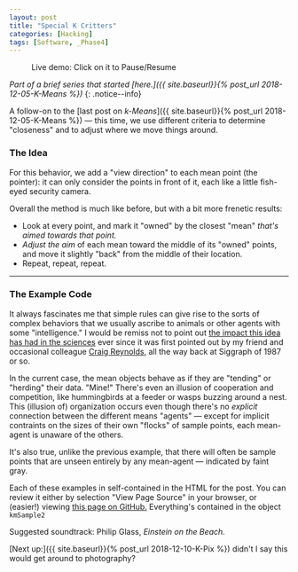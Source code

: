 ```yaml
---
layout: post
title: "Special K Critters"
categories: [Hacking]
tags: [Software, _Phase4]
---
```


<figure class="align-center">
<canvas width="700" height="350" id="km_sample2" class="align-center">
</canvas>
<figcaption id='stats2'>Live demo: Click on it to Pause/Resume</figcaption>
</figure>

<script>
	var kmSample2 = {
		pts: null,
		m: null,
		canvas: null,
		ctx: null,
		thisSample: null,
		iter: 0,
		paused: false,
		drawStyle: 1,
		//
		sat_random_color: function() {
			// returns some strong color. We consider RG&B to be evenly-tempered, no perceptual hijinks
			var c = [Math.random(), Math.random(), Math.random()];
			var v = Math.max.apply(Math,c);
			c = c.map(function(x) { return Math.min(1.0, x/v);});
			var v = 1.0 - Math.min.apply(Math,c);
			c = c.map(function(x) { return Math.max(0.0, (1.0-x)/v);});
			c = c.map(function(x) { return Math.min(255, Math.floor(255*x));});
			return c;
		},
		desat_color: function(color) { // color in in 0-255 space
			var v = Math.max.apply(Math,color);
			c = color.map(function(x) { return Math.floor(x+0.75*(v-x));});
			return c;
		},
		init_sample2_data: function(nPoints, mMeans) {
			// define a bunch of points, ten randomly place a few mean candidates
			var i, j;
			var inset = 0.1;
			var i2 = 1.0 - inset*2;
			// distribute points in device-normalized space, just in case we get resized
			this.pts = [];
			var xf = Math.PI/4 + Math.random()*8;
			var yf = Math.PI/4 + Math.random()*4;
			var xo = Math.PI * Math.random();
			var yo = Math.PI * Math.random();
			var lumpy = (Math.random() > 0.3);
			var dens = 1.0;
			var noise = 0.01;
			var nr = 1.0-noise;
			while (this.pts.length < nPoints) {
				var x = Math.random();
				var y = Math.random();
				if (lumpy) {
					dens = noise + nr * (0.5  + 0.5*Math.cos(xo + x*xf)) * (0.5  + 0.5*Math.cos(yo + y*yf));
				}
				if (Math.random() <= dens) {
					this.pts.push({
						x: inset+i2*x,
						y: inset+i2*y,
						m: 0			// altered by update_membership()
					});
				}
			}
			// likewise means -- these ones have an ANGLE because they only see what's in front of them
			this.m = [];
			for (i=0; i<mMeans; i=i+1) {
				var cv = this.sat_random_color();
				var cd = this.desat_color(cv);
				var angle = Math.random()*2*Math.PI;
				this.m.push({
					x: Math.random(),
					y: Math.random(),
					view_direction: {x:Math.cos(angle), y:Math.cos(angle)},
					cv: cv,
					c: ('rgb('+cv.join(',')+')'),
					cd: ('rgb('+cd.join(',')+')'),
					active: true
				});
			}
		},
		vis_distance: function(p,m) {
			// distance betwee a point and a mean.
			// "True" Euclidena distance would include a square root,
			//     but we only care about relative ranking between points, so it's unneeded here.
			// We also don't need a specific magnitude for our dot product: just the sign
			var delta = {x: p.x-m.x, y: p.y-m.y };
			var dot = delta.x*m.view_direction.x + delta.y*m.view_direction.y;
			if (dot<0.0) {
				return -1; // not visible
			}
			var d = delta.x*delta.x + delta.y*delta.y;
			return d;

		},
		draw_points: function() {
			// draw points AND means
			var ip, im, ct;
			var w = this.canvas.width;
			var h = this.canvas.height;
			var mSize = 2;
			var mRad = 4;
			var mVec = 0.03;
			var gradient = this.ctx.createLinearGradient(0,0,w,h);
			gradient.addColorStop(0, 'white');
			gradient.addColorStop(.5, '#dddddd');
			gradient.addColorStop(1, 'white');
			this.ctx.fillStyle = gradient;
			this.ctx.fillRect(0,0,w,h)
			for (im=0; im<this.m.length; im=im+1) {
				if (!this.m[im].active)
					continue;
				ct = 0;
				var ctr = {x: this.m[im].x*w, y: this.m[im].y*h};
				for (ip=0; ip<this.pts.length; ip=ip+1) {
					if ((this.pts[ip].m == im) || (this.pts[ip].m === null)) {
						ct += 1;
						var a = 1; // use this later
						var p = {x: (this.pts[ip].x * w),
							     y: (this.pts[ip].y * h)};
						var ungrouped = (this.pts[ip].m === null);
						if ((this.drawStyle == 1)&&(!ungrouped)) {
							this.ctx.strokeStyle = this.m[im].cd;
							this.ctx.moveTo(p.x, p.y);
							this.ctx.lineTo(ctr.x, ctr.y);
							this.ctx.stroke();							
						}
						this.ctx.strokeStyle = ungrouped ? '#d0d0d0' : ('rgba('+this.m[im].cv.join(',')+','+a+')');
						this.ctx.beginPath();
						this.ctx.moveTo(p.x-mSize, p.y);
						this.ctx.lineTo(p.x+mSize, p.y);
						this.ctx.stroke();
						this.ctx.beginPath();
						this.ctx.moveTo(p.x, p.y+mSize);
						this.ctx.lineTo(p.x, p.y-mSize);
						this.ctx.stroke();
					}
				}
				this.ctx.strokeStyle = this.m[im].c;
				this.ctx.fillStyle = ('rgba('+this.m[im].cv.join(',')+',0.25)');
				this.ctx.beginPath();
				this.ctx.ellipse(ctr.x, ctr.y, mRad,mRad, Math.PI / 4, 0, 2 * Math.PI);
				this.ctx.fill();
				this.ctx.stroke();
				this.ctx.beginPath();
				this.ctx.moveTo(ctr.x, ctr.y);
				this.ctx.lineTo(ctr.x+mVec*this.m[im].view_direction.x*w, ctr.y+mVec*this.m[im].view_direction.y*h);
				this.ctx.stroke();
			}
		},
		update_memberships: function() {
			// update points, to see if any have switched affiliations. Return a count of
			//     how many have changed.
			var ip, im;
			var nChanged = 0;
			for (ip=0; ip<this.pts.length; ip=ip+1) {
				var dBest = 2; // some large value beyond our 1x1 space
				var mBest = null;
				for (im=0; im<this.m.length; im=im+=1) {
					if (!this.m[im].active)
						continue;
					var dm = this.vis_distance(this.pts[ip],this.m[im]);
					if ((dm>0)&&(dm<dBest)) {
						dBest = dm;
						mBest = im;
					}
				}
				if (mBest != this.pts[ip].m) {
					nChanged += 1;
					this.pts[ip].m = mBest;
				}
			}
			// console.log(nChanged+' changed');
			return(nChanged);
		},
		update_centroids: function() {
			// update mean locations (ignore inactive means)
			var ip, im, n, c, delta;
			for (im=0; im<this.m.length; im+=1) {
				if (!this.m[im].active)
					continue;
				n = 0;
				c = {x:0, y:0};
				aim = {x:0, y:0};
				// if we just move the location to the centroid of our member points, we'd surely
				//    push some behind our view. So instead, first let's do our best to aim at them.
				for (ip=0; ip<this.pts.length; ip+=1) {
					if (this.pts[ip].m == im) {
						n+=1;
						delta = {x: this.pts[ip].x-this.m[im].x, y: this.pts[ip].y-this.m[im].y};
						var dn = Math.sqrt(delta.x*delta.x + delta.y*delta.y); // normalize
						aim.x += (delta.x / dn);
						aim.y += (delta.y / dn);
					}
				}
				if (n <2) { // point set is EMPTY or nearly so - mean can be deactivated
					this.m[im].actve = false;
					continue;
				}
				var aimd = Math.sqrt(aim.x*aim.x+aim.y*aim.y);
				this.m[im].view_direction.x = aim.x/aimd;
				this.m[im].view_direction.y = aim.y/aimd;
				// if we move the mean point to the centroid, some points are BEHIND us, so let's
				// go ther and then back up along our view axis
				for (ip=0; ip<this.pts.length; ip+=1) {
					if (this.pts[ip].m == im) {
						c.x += this.pts[ip].x;
						c.y += this.pts[ip].y;
					}
				}
				this.m[im].x = c.x/n;
				this.m[im].y = c.y/n;
				// now let's back up
				var dp = 12.0; // some larger-than-the-rnage value
				for (ip=0; ip<this.pts.length; ip+=1) {
					delta = {x: this.pts[ip].x-this.m[im].x, y: this.pts[ip].y-this.m[im].y};
					var f = this.m[im].view_direction.x * delta.x + this.m[im].view_direction.y * delta.y;
					if (f < dp) {
						dp = f;
					}
				}
				dp *= 0.15;
				this.m[im].x += dp * this.m[im].view_direction.x;
				this.m[im].y += dp * this.m[im].view_direction.y;

			}
		},
		update_all: function() {
			// our complete method -- just loop on this until you don't
			var m = this.update_memberships();
			if (m > 0) {
				this.update_centroids();
			}
			return(m);
		},
		remove_one: function() {
			// randomly remove a mean, until we reach some minimum
			var i, ct;
			for (i=0; i<this.m.length; i+=1) {
				if (this.m[i].active) {
					this.m[i].active = false;
					break;
				}
			}
			for (i=0, ct=0; i<this.m.length; i+=1) {
				if (this.m[i].active) {
					ct += 1;
				}
			}
			return (ct > 2);
		},
		looper: function(timestamp) {
			// called by requestAnimationFrame() forever
			if (this.paused) {
				window.requestAnimationFrame(this.looper.bind(this));
				return;
			}
			var ch = this.update_all();
			this.draw_points();
			if ((ch > 0)&&(this.iter < 200)) {
				window.requestAnimationFrame(this.looper.bind(this));
			} else if (this.remove_one()) {
				this.iter = 0;
				window.setTimeout(this.looper.bind(this),200);
			} else {
				window.setTimeout(this.startup.bind(this),100);
			}
			this.iter += 1;
		},
		startup: function() {
			// also called whenever we re-start
			this.init_sample2_data(500,12);
			this.iter = 0;
			window.requestAnimationFrame(this.looper.bind(this));
		},
		toggle_pause: function() {
			// user can click to stop/start the animation
			this.paused = ! this.paused;
		},
		main: function(canvID) {
			this.canvas = document.getElementById(canvID);
			var p = this.canvas.parentElement;
			if (p.offsetWidth < (this.canvas.width-4)) {
				this.canvas.width = p.offsetWidth - 4;
			}
			this.ctx = this.canvas.getContext('2d');
			this.startup();
			this.canvas.onclick = this.toggle_pause.bind(this);
		}
	}
	window.addEventListener('load', function s2() {kmSample2.main("km_sample2"); });
</script>

_Part of a brief series that started [here.]({{ site.baseurl}}{% post_url 2018-12-05-K-Means %})_
{: .notice--info}

A follow-on to the [last post on _k-Means_]({{ site.baseurl}}{% post_url 2018-12-05-K-Means %}) &mdash; this time, we use different criteria to determine "closeness" and to adjust where we move things around.

<!--more-->

### The Idea

For this behavior, we add a "view direction" to each mean point (the pointer): it can only consider the points in front of it, each like a little fish-eyed security camera.

Overall the method is much like before, but with a bit more frenetic results:

* Look at every point, and mark it "owned" by the closest "mean" _that's aimed towards that point._
* _Adjust the aim_ of each mean toward the middle of its "owned" points, and move it slightly "back" from the middle of their location.
* Repeat, repeat, repeat.

---

### The Example Code

It always fascinates me that simple rules can give rise to the sorts of complex behaviors that we usually ascribe to animals or other agents with some "intelligence." I would be remiss not to point out [the impact this idea has had in the sciences](https://www.edge.org/conversation/iain_couzin-ants-have-algorithms) ever since it was first pointed out by my friend and occasional colleague [Craig Reynolds,](https://www.red3d.com/cwr/boids/) all the way back at Siggraph of 1987 or so.

In the current case, the mean objects behave as if they are "tending" or "herding" their data. "Mine!" There's even an illusion of cooperation and competition, like hummingbirds at a feeder or wasps buzzing around a nest. This (illusion of) organization occurs even though there's no _explicit_ connection between the different means "agents" &mdash; except for implicit contraints on the sizes of their own "flocks" of sample points, each mean-agent is unaware of the others.

It's also true, unlike the previous example, that there will often be sample points that are unseen entirely by any mean-agent &mdash; indicated by faint gray.

Each of these examples in self-contained in the HTML for the post. You can review it either by selection "View Page Source" in your browser, or (easier!) viewing [this page on GitHub.](https://raw.githubusercontent.com/joker-b/botzo/master/_posts/2018-12-07-Special-K.md) Everything's contained in the object `kmSample2`

Suggested soundtrack: Philip Glass, _Einstein on the Beach._

[Next up:]({{ site.baseurl}}{% post_url 2018-12-10-K-Pix %}) didn't I say this would get around to photography?

